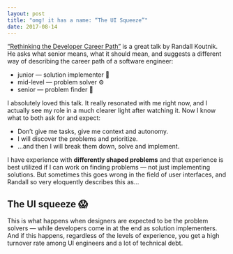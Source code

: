 ```yaml
---
layout: post
title: "omg! it has a name: “The UI Squeeze”"
date: 2017-08-14
---
```


[“Rethinking the Developer Career Path”](https://www.youtube.com/watch?v=yIPbE7BssOs) is a great talk by Randall Koutnik. He asks what senior means, what it should mean, and suggests a different way of describing the career path of a software engineer:

- junior — solution implementer 🔨
- mid-level — problem solver ⚙️
- senior — problem finder 🔎

I absolutely loved this talk. It really resonated with me right now, and I actually see my role in a much clearer light after watching it. Now I know what to both ask for and expect:

- Don’t give me tasks, give me context and autonomy.
- I will discover the problems and prioritize.
- …and then I will break them down, solve and implement.

I have experience with **differently shaped problems** and that experience is best utilized if I can work on finding problems — not just implementing solutions. But sometimes this goes wrong in the field of user interfaces, and Randall so very eloquently describes this as…

## The UI squeeze 😱

This is what happens when designers are expected to be the problem solvers — while developers come in at the end as solution implementers. And if this happens, regardless of the levels of experience, you get a high turnover rate among UI engineers and a lot of technical debt.
